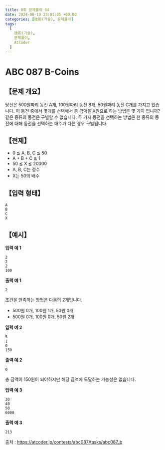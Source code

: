 ```yaml
---
title: 0회 문제풀이 04
date: 2024-06-19 23:01:05 +09:00
categories: [技術(기술), 문제풀이]
tags:
  [
    技術(기술),
    문제풀이,
    AtCoder
  ]
---
```

# ABC 087 B-Coins
## 【문제 개요】
당신은 500원짜리 동전 A개, 100원짜리 동전 B개, 50원짜리 동전 C개를 가지고 있습니다.
이 동전 중에서 몇개를 선택해서 총 금액을 X원으로 하는 방법은 몇 가지 입니까?
같은 종류의 동전은 구별할 수 없습니다. 두 가지 동전을 선택하는 방법은 한 종류의 동전에 대해 동전을 선택하는 매수가 다른 경우 구별됩니다.

## 【전제】
- 0 ≦ A, B, C ≦ 50
- A + B + C ≧ 1
- 50 ≦ X ≦ 20000
- A, B, C는 정수
- X는 50의 배수

## 【입력 형태】
`A`<br>
`B`<br>
`C`<br>
`X`

## 【예시】

**입력 예 1**

`2`<br>
`2`<br>
`2`<br>
`100`

**출력 예 1**

`2`

조건을 만족하는 방법은 다음의 2개입니다.
- 500원 0개, 100원 1개, 50원 0개
- 500원 0개, 100원 0개, 50원 2개
 
**입력 예 2**

`5`<br>
`1`<br>
`0`<br>
`150`

**출력 예 2**

`0`

총 금액이 150원이 되야하지만 해당 금액에 도달하는 가능성은 없습니다.


**입력 예 3**

`30`<br>
`40`<br>
`50`<br>
`6000`

**출력 예 3**

`213`

출처 : https://atcoder.jp/contests/abc087/tasks/abc087_b